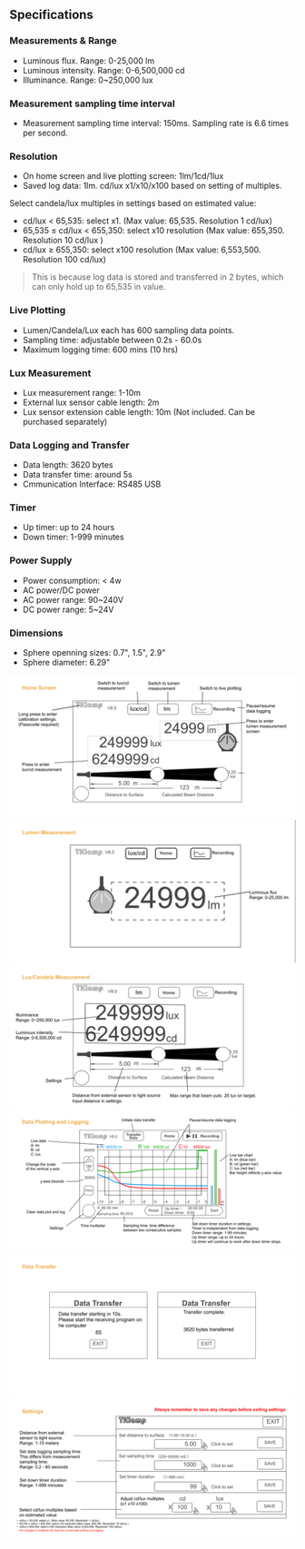 ## Specifications

### Measurements & Range
- Luminous flux. Range: 0-25,000 lm
- Luminous intensity. Range: 0-6,500,000 cd 
- Illuminance. Range: 0~250,000 lux 

### Measurement sampling time interval
- Measurement sampling time interval: 150ms. Sampling rate is 6.6 times per second.

### Resolution
- On home screen and live plotting screen: 1lm/1cd/1lux
- Saved log data: 1lm. cd/lux x1/x10/x100 based on setting of multiples. 

Select candela/lux multiples in settings based on estimated value:
- cd/lux < 65,535:  select x1. (Max value: 65,535. Resolution 1 cd/lux)
- 65,535 ≤ cd/lux < 655,350: select x10 resolution (Max value: 655,350. Resolution 10 cd/lux )
- cd/lux ≥ 655,350: select x100 resolution (Max value: 6,553,500. Resolution 100 cd/lux)

> This is because log data is stored and transferred in 2 bytes, which can only hold up to 65,535 in value.

### Live Plotting
- Lumen/Candela/Lux each has 600 sampling data points. 
- Sampling time: adjustable between 0.2s - 60.0s
- Maximum logging time: 600 mins (10 hrs)

### Lux Measurement
- Lux measurement range: 1-10m
- External lux sensor cable length: 2m
- Lux sensor extension cable length: 10m (Not included. Can be purchased separately) 

### Data Logging and Transfer
- Data length: 3620 bytes
- Data transfer time: around 5s
- Cmmunication Interface: RS485 USB

### Timer
- Up timer: up to 24 hours
- Down timer: 1-999 minutes  

### Power Supply
- Power consumption: < 4w
- AC power/DC power
- AC power range: 90~240V 
- DC power range: 5~24V

### Dimensions 
- Sphere openning sizes: 0.7", 1.5", 2.9"
- Sphere diameter: 6.29"

![Home Screen](../res/Home%20Screen.png)
![Lumen Measurement](../res/Lumen%20Measurement.png)
![Candela Measurement](../res/Candela%20Measurement.png)
![Data Plotting and Logging](../res/Data%20Plotting%20and%20Logging.png)
![Data Transfer](../res/Data%20Transfer.png)
![Settings](../res/Settings.png)

